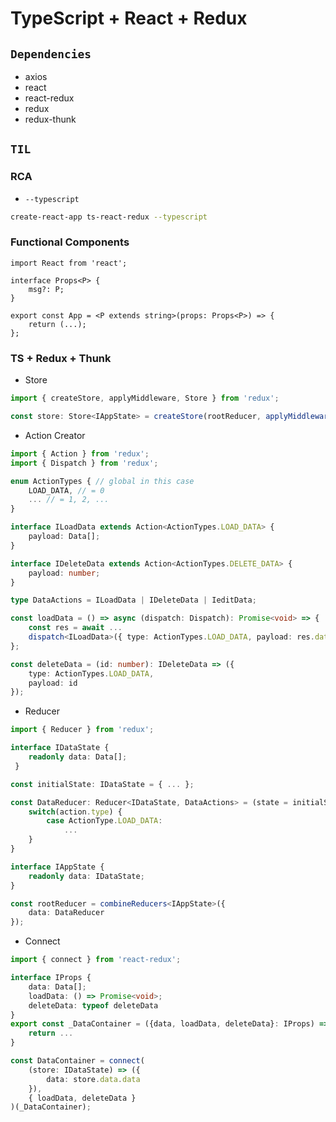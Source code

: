 # TypeScript + React + Redux

## `Dependencies`

-   axios
-   react
-   react-redux
-   redux
-   redux-thunk

## `TIL`

### RCA

-   `--typescript`

```bash
create-react-app ts-react-redux --typescript
```

### Functional Components

```tsx
import React from 'react';

interface Props<P> {
    msg?: P;
}

export const App = <P extends string>(props: Props<P>) => {
    return (...);
};
```

### TS + Redux + Thunk

-   Store

```typescript
import { createStore, applyMiddleware, Store } from 'redux';

const store: Store<IAppState> = createStore(rootReducer, applyMiddleware(thunk));
```

-   Action Creator

```typescript
import { Action } from 'redux';
import { Dispatch } from 'redux';

enum ActionTypes { // global in this case
    LOAD_DATA, // = 0
    ... // = 1, 2, ...
}

interface ILoadData extends Action<ActionTypes.LOAD_DATA> {
    payload: Data[];
}

interface IDeleteData extends Action<ActionTypes.DELETE_DATA> {
    payload: number;
}

type DataActions = ILoadData | IDeleteData | IeditData;

const loadData = () => async (dispatch: Dispatch): Promise<void> => {
    const res = await ...
    dispatch<ILoadData>({ type: ActionTypes.LOAD_DATA, payload: res.data });
};

const deleteData = (id: number): IDeleteData => ({
    type: ActionTypes.LOAD_DATA,
    payload: id
});
```

-   Reducer

```typescript
import { Reducer } from 'redux';

interface IDataState {
    readonly data: Data[];
 }

const initialState: IDataState = { ... };

const DataReducer: Reducer<IDataState, DataActions> = (state = initialState, action) => {
    switch(action.type) {
        case ActionType.LOAD_DATA:
            ...
    }
}

interface IAppState {
    readonly data: IDataState;
}

const rootReducer = combineReducers<IAppState>({
    data: DataReducer
});
```

-   Connect

```typescript
import { connect } from 'react-redux';

interface IProps {
    data: Data[];
    loadData: () => Promise<void>;
    deleteData: typeof deleteData
}
export const _DataContainer = ({data, loadData, deleteData}: IProps) => {
    return ...
}

const DataContainer = connect(
    (store: IDataState) => ({
        data: store.data.data
    }),
    { loadData, deleteData }
)(_DataContainer);
```
